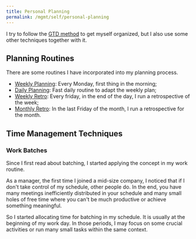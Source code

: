 ```yaml
---
title: Personal Planning
permalink: /mgmt/self/personal-planning
---
```


I try to follow the [GTD method](https://gettingthingsdone.com/) to get myself organized, but I also use some other techniques together with it.

## Planning Routines

There are some routines I have incorporated into my planning process.

- [Weekly Planning](/mgmt/self/weekly-planning): Every Monday, first thing in the morning;
- [Daily Planning](/mgmt/self/daily-planning): Fast daily routine to adapt the weekly plan;
- [Weekly Retro](/mgmt/self/weekly-retro): Every friday, in the end of the day, I run a retrospective of the week;
- [Monthly Retro](/mgmt/self/monthly-retro): In the last Friday  of the month, I run a retrospective for the month.

## Time Management Techniques

### Work Batches

Since I first read about batching, I started applying the concept in my work routine.

As a manager, the first time I joined a mid-size company, I noticed that if I don't take control of my schedule, other people do. In the end, you have many meetings inefficiently distributed in your schedule and many small holes of free time where you can't be much productive or achieve something meaningful.

So I started allocating time for batching in my schedule. It is usually at the beginning of my work day. In those periods, I may focus on some crucial activities or run many small tasks within the same context.

<!-- I've adopted the following recurring batching routines:

- [People routines](/mgmt/people-routines): Every Wednesday morning -->